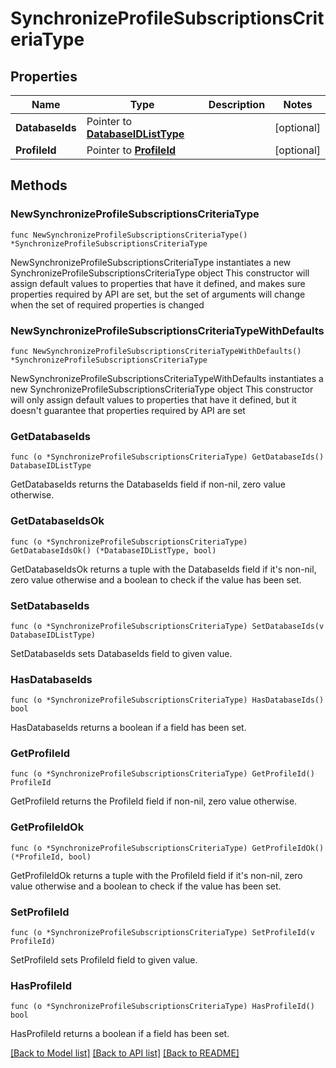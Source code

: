 # SynchronizeProfileSubscriptionsCriteriaType

## Properties

Name | Type | Description | Notes
------------ | ------------- | ------------- | -------------
**DatabaseIds** | Pointer to [**DatabaseIDListType**](DatabaseIDListType.md) |  | [optional] 
**ProfileId** | Pointer to [**ProfileId**](ProfileId.md) |  | [optional] 

## Methods

### NewSynchronizeProfileSubscriptionsCriteriaType

`func NewSynchronizeProfileSubscriptionsCriteriaType() *SynchronizeProfileSubscriptionsCriteriaType`

NewSynchronizeProfileSubscriptionsCriteriaType instantiates a new SynchronizeProfileSubscriptionsCriteriaType object
This constructor will assign default values to properties that have it defined,
and makes sure properties required by API are set, but the set of arguments
will change when the set of required properties is changed

### NewSynchronizeProfileSubscriptionsCriteriaTypeWithDefaults

`func NewSynchronizeProfileSubscriptionsCriteriaTypeWithDefaults() *SynchronizeProfileSubscriptionsCriteriaType`

NewSynchronizeProfileSubscriptionsCriteriaTypeWithDefaults instantiates a new SynchronizeProfileSubscriptionsCriteriaType object
This constructor will only assign default values to properties that have it defined,
but it doesn't guarantee that properties required by API are set

### GetDatabaseIds

`func (o *SynchronizeProfileSubscriptionsCriteriaType) GetDatabaseIds() DatabaseIDListType`

GetDatabaseIds returns the DatabaseIds field if non-nil, zero value otherwise.

### GetDatabaseIdsOk

`func (o *SynchronizeProfileSubscriptionsCriteriaType) GetDatabaseIdsOk() (*DatabaseIDListType, bool)`

GetDatabaseIdsOk returns a tuple with the DatabaseIds field if it's non-nil, zero value otherwise
and a boolean to check if the value has been set.

### SetDatabaseIds

`func (o *SynchronizeProfileSubscriptionsCriteriaType) SetDatabaseIds(v DatabaseIDListType)`

SetDatabaseIds sets DatabaseIds field to given value.

### HasDatabaseIds

`func (o *SynchronizeProfileSubscriptionsCriteriaType) HasDatabaseIds() bool`

HasDatabaseIds returns a boolean if a field has been set.

### GetProfileId

`func (o *SynchronizeProfileSubscriptionsCriteriaType) GetProfileId() ProfileId`

GetProfileId returns the ProfileId field if non-nil, zero value otherwise.

### GetProfileIdOk

`func (o *SynchronizeProfileSubscriptionsCriteriaType) GetProfileIdOk() (*ProfileId, bool)`

GetProfileIdOk returns a tuple with the ProfileId field if it's non-nil, zero value otherwise
and a boolean to check if the value has been set.

### SetProfileId

`func (o *SynchronizeProfileSubscriptionsCriteriaType) SetProfileId(v ProfileId)`

SetProfileId sets ProfileId field to given value.

### HasProfileId

`func (o *SynchronizeProfileSubscriptionsCriteriaType) HasProfileId() bool`

HasProfileId returns a boolean if a field has been set.


[[Back to Model list]](../README.md#documentation-for-models) [[Back to API list]](../README.md#documentation-for-api-endpoints) [[Back to README]](../README.md)


